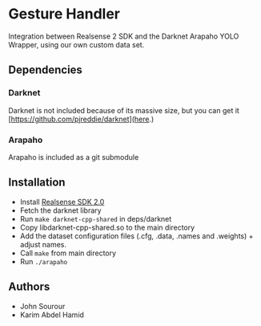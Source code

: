 # Gesture Handler

Integration between Realsense 2 SDK and the Darknet Arapaho YOLO Wrapper, using our own custom data set.

## Dependencies

### Darknet
Darknet is not included because of its massive size, but you can get it [https://github.com/pjreddie/darknet](here.)

### Arapaho
Arapaho is included as a git submodule

## Installation

 - Install [Realsense SDK 2.0](https://github.com/IntelRealSense/librealsense/blob/master/doc/distribution_linux.md)
 - Fetch the darknet library
 - Run `make darknet-cpp-shared` in deps/darknet
 - Copy libdarknet-cpp-shared.so to the main directory
 - Add the dataset configuration files (.cfg, .data, .names and .weights) + adjust names.
 - Call `make` from main directory
 - Run `./arapaho`

## Authors

 * John Sourour
 * Karim Abdel Hamid
